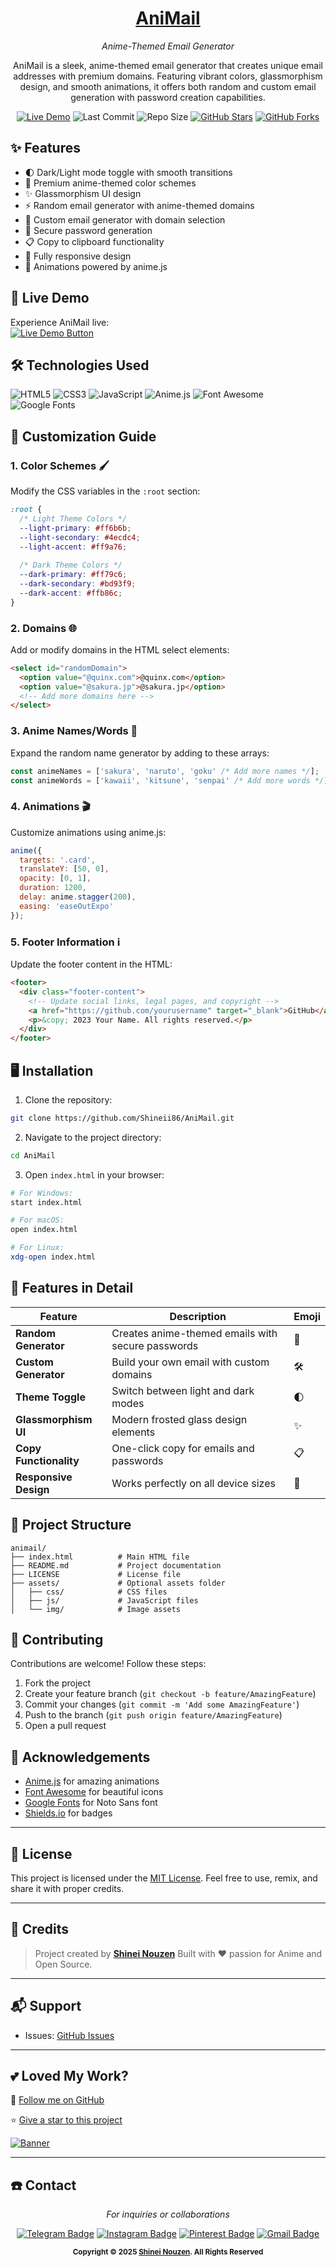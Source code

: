 <div align="center">
  
  # [AniMail](https://github.com/AniPulse)
  *Anime-Themed Email Generator*

AniMail is a sleek, anime-themed email generator that creates unique email addresses with premium domains. Featuring vibrant colors, glassmorphism design, and smooth animations, it offers both random and custom email generation with password creation capabilities.

[![Live Demo](https://img.shields.io/badge/Live-Demo-brightgreen?style=for-the-badge&logo=google-chrome)](https://your-demo-link.com)
![Last Commit](https://img.shields.io/github/last-commit/Shineii86/AniMail?style=for-the-badge)
![Repo Size](https://img.shields.io/github/repo-size/Shineii86/AniMail?style=for-the-badge) [![GitHub Stars](https://img.shields.io/github/stars/Shineii86/AniMail?style=for-the-badge)](https://github.com/Shineii86/AniMail/stargazers) [![GitHub Forks](https://img.shields.io/github/forks/Shineii86/AniMail?style=for-the-badge)](https://github.com/Shineii86/AniMail/fork)

</div>

## ✨ Features

- 🌓 Dark/Light mode toggle with smooth transitions
- 🎨 Premium anime-themed color schemes
- ✨ Glassmorphism UI design
- ⚡️ Random email generator with anime-themed domains
- 🔧 Custom email generator with domain selection
- 🔑 Secure password generation
- 📋 Copy to clipboard functionality
- 📱 Fully responsive design
- 🚀 Animations powered by anime.js

## 🚀 Live Demo

Experience AniMail live:  
[![Live Demo Button](https://img.shields.io/badge/Experience_AniMail-Live_Demo-9cf?style=for-the-badge&logo=vercel)](https://your-demo-link.com)

## 🛠️ Technologies Used

![HTML5](https://img.shields.io/badge/HTML5-E34F26?style=flat&logo=html5&logoColor=white)
![CSS3](https://img.shields.io/badge/CSS3-1572B6?style=flat&logo=css3&logoColor=white)
![JavaScript](https://img.shields.io/badge/JavaScript-F7DF1E?style=flat&logo=javascript&logoColor=black)
![Anime.js](https://img.shields.io/badge/Anime.js-2C2D72?style=flat&logo=anime.js&logoColor=white)
![Font Awesome](https://img.shields.io/badge/Font_Awesome-528DD7?style=flat&logo=font-awesome&logoColor=white)
![Google Fonts](https://img.shields.io/badge/Google_Fonts-4285F4?style=flat&logo=google-fonts&logoColor=white)

## 🎨 Customization Guide

### 1. Color Schemes 🖌️
Modify the CSS variables in the `:root` section:

```css
:root {
  /* Light Theme Colors */
  --light-primary: #ff6b6b;
  --light-secondary: #4ecdc4;
  --light-accent: #ff9a76;
  
  /* Dark Theme Colors */
  --dark-primary: #ff79c6;
  --dark-secondary: #bd93f9;
  --dark-accent: #ffb86c;
}
```

### 2. Domains 🌐
Add or modify domains in the HTML select elements:

```html
<select id="randomDomain">
  <option value="@quinx.com">@quinx.com</option>
  <option value="@sakura.jp">@sakura.jp</option>
  <!-- Add more domains here -->
</select>
```

### 3. Anime Names/Words 📛
Expand the random name generator by adding to these arrays:

```javascript
const animeNames = ['sakura', 'naruto', 'goku' /* Add more names */];
const animeWords = ['kawaii', 'kitsune', 'senpai' /* Add more words */];
```

### 4. Animations 🎬
Customize animations using anime.js:

```javascript
anime({
  targets: '.card',
  translateY: [50, 0],
  opacity: [0, 1],
  duration: 1200,
  delay: anime.stagger(200),
  easing: 'easeOutExpo'
});
```

### 5. Footer Information ℹ️
Update the footer content in the HTML:

```html
<footer>
  <div class="footer-content">
    <!-- Update social links, legal pages, and copyright -->
    <a href="https://github.com/yourusername" target="_blank">GitHub</a>
    <p>&copy; 2023 Your Name. All rights reserved.</p>
  </div>
</footer>
```

## 🖥️ Installation

1. Clone the repository:
```bash
git clone https://github.com/Shineii86/AniMail.git
```

2. Navigate to the project directory:
```bash
cd AniMail
```

3. Open `index.html` in your browser:
```bash
# For Windows:
start index.html

# For macOS:
open index.html

# For Linux:
xdg-open index.html
```

## 🌟 Features in Detail

| Feature | Description | Emoji |
|---------|-------------|-------|
| **Random Generator** | Creates anime-themed emails with secure passwords | 🎲 |
| **Custom Generator** | Build your own email with custom domains | 🛠️ |
| **Theme Toggle** | Switch between light and dark modes | 🌓 |
| **Glassmorphism UI** | Modern frosted glass design elements | ✨ |
| **Copy Functionality** | One-click copy for emails and passwords | 📋 |
| **Responsive Design** | Works perfectly on all device sizes | 📱 |

## 🧩 Project Structure

```
animail/
├── index.html          # Main HTML file
├── README.md           # Project documentation
├── LICENSE             # License file
├── assets/             # Optional assets folder
│   ├── css/            # CSS files
│   ├── js/             # JavaScript files
│   └── img/            # Image assets
```

## 🤝 Contributing

Contributions are welcome! Follow these steps:

1. Fork the project
2. Create your feature branch (`git checkout -b feature/AmazingFeature`)
3. Commit your changes (`git commit -m 'Add some AmazingFeature'`)
4. Push to the branch (`git push origin feature/AmazingFeature`)
5. Open a pull request

## 🎉 Acknowledgements

- [Anime.js](https://animejs.com/) for amazing animations
- [Font Awesome](https://fontawesome.com/) for beautiful icons
- [Google Fonts](https://fonts.google.com/) for Noto Sans font
- [Shields.io](https://shields.io/) for badges

---
## 🪪 License

This project is licensed under the [MIT License](LICENSE).
Feel free to use, remix, and share it with proper credits.

---

## 👤 Credits

> Project created by [**Shinei Nouzen**](https://github.com/Shineii86)
> Built with ❤️ passion for Anime and Open Source.

---

## 📬 Support

* Issues: [GitHub Issues](https://github.com/Shineii86/AniMail/issues)

---

## 💕 Loved My Work?

🚨 [Follow me on GitHub](https://github.com/Shineii86/Shineii86)

⭐ [Give a star to this project](https://github.com/Shineii86/AniMail)

<a href="https://github.com/Shineii86/AniMail">
<img src="https://github.com/Shineii86/AniPay/blob/main/Source/Banner6.png" alt="Banner">
</a>

---

## ☎️ Contact

<div align="center">

*For inquiries or collaborations*

[![Telegram Badge](https://img.shields.io/badge/-Telegram-2CA5E0?style=flat\&logo=Telegram\&logoColor=white)](https://telegram.me/Shineii86 "Contact on Telegram")
[![Instagram Badge](https://img.shields.io/badge/-Instagram-C13584?style=flat\&logo=Instagram\&logoColor=white)](https://instagram.com/ikx7.a "Follow on Instagram")
[![Pinterest Badge](https://img.shields.io/badge/-Pinterest-E60023?style=flat\&logo=Pinterest\&logoColor=white)](https://pinterest.com/ikx7a "Follow on Pinterest")
[![Gmail Badge](https://img.shields.io/badge/-Gmail-D14836?style=flat\&logo=Gmail\&logoColor=white)](mailto:ikx7a@hotmail.com "Send an Email")

<sup><b>Copyright © 2025 <a href="https://telegram.me/Shineii86">Shinei Nouzen</a>.
All Rights Reserved</b></sup>

</div>

